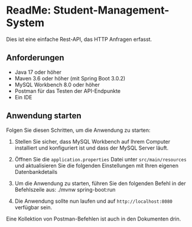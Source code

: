 # ReadMe: Student-Management-System

Dies ist eine einfache Rest-API, das HTTP Anfragen erfasst.

## Anforderungen

- Java 17 oder höher
- Maven 3.6 oder höher (mit Spring Boot 3.0.2)
- MySQL Workbench 8.0 oder höher
- Postman für das Testen der API-Endpunkte
- Ein IDE

## Anwendung starten

Folgen Sie diesen Schritten, um die Anwendung zu starten:

1. Stellen Sie sicher, dass MySQL Workbench auf Ihrem Computer installiert und konfiguriert ist und dass der MySQL Server läuft.

2. Öffnen Sie die `application.properties` Datei unter `src/main/resources` und aktualisieren Sie die folgenden Einstellungen mit Ihren eigenen Datenbankdetails

3. Um die Anwendung zu starten, führen Sie den folgenden Befehl in der Befehlszeile aus: ./mvnw spring-boot:run

4. Die Anwendung sollte nun laufen und auf `http://localhost:8080` verfügbar sein.

Eine Kollektion von Postman-Befehlen ist auch in den Dokumenten drin.
